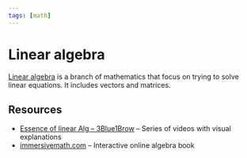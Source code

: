 ```yaml
---
tags: [math]
---
```


# Linear algebra

[Linear algebra](https://simple.wikipedia.org/wiki/Linear_algebra) is a branch of mathematics that focus on trying to solve linear equations. It includes vectors and matrices. 

## Resources

- [Essence of linear Alg – 3Blue1Brow](https://www.youtube.com/watch?v=kjBOesZCoqc&list=PL0-GT3co4r2y2YErbmuJw2L5tW4Ew2O5B) – Series of videos with visual explanations
- [immersivemath.com](https://immersivemath.com) – Interactive online algebra book